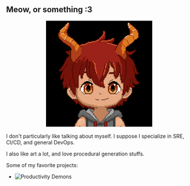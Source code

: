 ## Meow, or something :3

<p align=center>
  <img src="images/hello.gif" />
</p>
  
I don't particularly like talking about myself.  I suppose I specialize in SRE, CI/CD, and general DevOps.

I also like art a lot, and love procedural generation stuffs.

Some of my favorite projects:
* ![Productivity Demons](https://productivitydemons.dranothecat.com)
